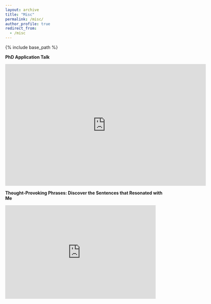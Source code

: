 ```yaml
---
layout: archive
title: "Misc"
permalink: /misc/
author_profile: true
redirect_from:
  - /misc
---
```


{% include base_path %}

**PhD Application Talk**

<iframe src="https://docs.google.com/presentation/d/e/2PACX-1vQAR6NP8it32OECRJfszfmo5OkK8RzLSKdtMsbCFqEeTtndpvS4lPA5om3v8D_IulGap1fK_77v_cPF/embed?start=false&loop=false&delayms=3000" frameborder="0" width="640" height="389" allowfullscreen="true" mozallowfullscreen="true" webkitallowfullscreen="true"></iframe>


**Thought-Provoking Phrases: Discover the Sentences that Resonated with Me**

<iframe src="https://docs.google.com/presentation/d/e/2PACX-1vTVzNcsfPKt3NKafNEdKpp4SufyGU4B_wpVzwF_gJne_NaLg5j2nfAz2aGb8EfBakt3ZQFKyGrwWy4V/embed?start=false&loop=false&delayms=3000" frameborder="0" width="480" height="299" allowfullscreen="true" mozallowfullscreen="true" webkitallowfullscreen="true"></iframe>
